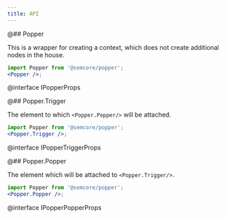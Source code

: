 ```yaml
---
title: API
---
```


@## Popper

This is a wrapper for creating a context, which does not create additional nodes in the house.

```jsx
import Popper from '@semcore/popper';
<Popper />;
```

@interface IPopperProps

@## Popper.Trigger

The element to which `<Popper.Popper/>` will be attached.

```jsx
import Popper from '@semcore/popper';
<Popper.Trigger />;
```

@interface IPopperTriggerProps

@## Popper.Popper

The element which will be attached to `<Popper.Trigger/>`.

```jsx
import Popper from '@semcore/popper';
<Popper.Popper />;
```

@interface IPopperPopperProps
